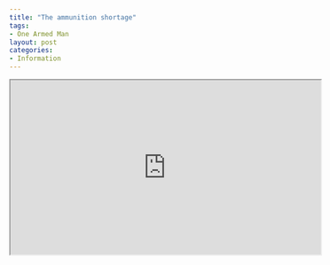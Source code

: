 ```yaml
---
title: "The ammunition shortage"
tags:
- One Armed Man
layout: post
categories:
- Information
---
```


<iframe width="560" height="315" src="https://www.youtube.com/embed/KIgvoJKovIg" title="A Message From Federal, CCI, Speer And Remington President Jason Vanderbrink On Ammo Demand"></iframe>